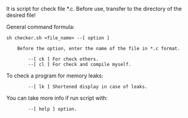 It is script for check file *.c.
Before use, transfer to the directory of the desired file!

General command formula:
	
	sh checker.sh <file_name> --[ option ]

		Before the option, enter the name of the file in *.c format.

			--[ ck ] For check others.
			--[ cl ] For check and compile myself.

To check a program for memory leaks:

			--[ lk ] Shortened display in case of leaks.

You can take more info if run script with:

			--[ help ] option.
	